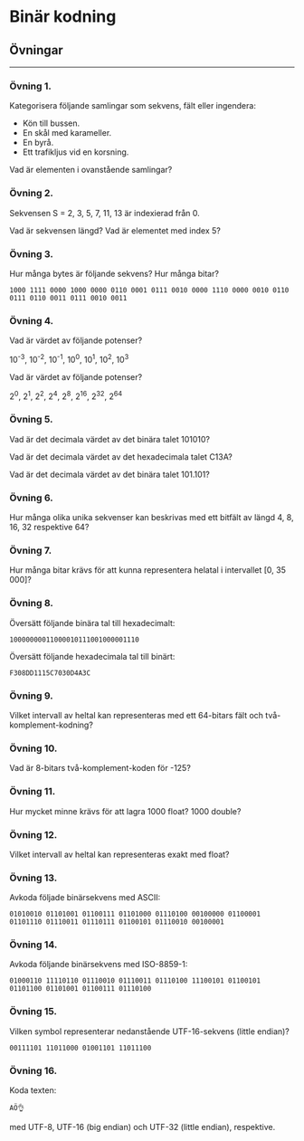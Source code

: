 # Binär kodning
## Övningar

---

### Övning 1. 

Kategorisera följande samlingar som sekvens, fält eller ingendera:
- Kön till bussen.
- En skål med karameller.
- En byrå.
- Ett trafikljus vid en korsning. 

Vad är elementen i ovanstående samlingar?

### Övning 2. 

Sekvensen S = 2, 3, 5, 7, 11, 13 är indexierad från 0. 

Vad är sekvensen längd? Vad är elementet med index 5?

### Övning 3. 

Hur många bytes är följande sekvens? Hur många bitar?

```
1000 1111 0000 1000 0000 0110 0001 0111 0010 0000 1110 0000 0010 0110 0111 0110 0011 0111 0010 0011
```

### Övning 4. 

Vad är värdet av följande potenser?

10<sup>-3</sup>, 10<sup>-2</sup>, 10<sup>-1</sup>, 10<sup>0</sup>, 10<sup>1</sup>, 10<sup>2</sup>, 10<sup>3</sup>

Vad är värdet av följande potenser?

2<sup>0</sup>, 2<sup>1</sup>, 2<sup>2</sup>, 2<sup>4</sup>, 2<sup>8</sup>, 2<sup>16</sup>, 2<sup>32</sup>, 2<sup>64</sup>

### Övning 5. 

Vad är det decimala värdet av det binära talet 101010?

Vad är det decimala värdet av det hexadecimala talet C13A?

Vad är det decimala värdet av det binära talet 101.101?

### Övning 6. 

Hur många olika unika sekvenser kan beskrivas med ett bitfält av längd 4, 8, 16, 32 respektive 64?

### Övning 7. 

Hur många bitar krävs för att kunna representera helatal i intervallet [0, 35 000]?

### Övning 8. 

Översätt följande binära tal till hexadecimalt:

```text
10000000011000010111001000001110
```

Översätt följande hexadecimala tal till binärt:

```text
F308DD1115C7030D4A3C
```

### Övning 9.

Vilket intervall av heltal kan representeras med ett 64-bitars fält och två-komplement-kodning?

### Övning 10.

Vad är 8-bitars två-komplement-koden för -125?

### Övning 11.

Hur mycket minne krävs för att lagra 1000 float? 1000 double?

### Övning 12. 

Vilket intervall av heltal kan representeras exakt med float?

### Övning 13. 

Avkoda följade binärsekvens med ASCII:

```text
01010010 01101001 01100111 01101000 01110100 00100000 01100001 01101110 01110011 01110111 01100101 01110010 00100001
```

### Övning 14. 

Avkoda följande binärsekvens med ISO-8859-1:

```text
01000110 11110110 01110010 01110011 01110100 11100101 01100101 01101100 01101001 01100111 01110100
```

### Övning 15.

Vilken symbol representerar nedanstående UTF-16-sekvens (little endian)?

```text
00111101 11011000 01001101 11011100 
```

### Övning 16. 

Koda texten:

```
AÖ👌
```

med UTF-8, UTF-16 (big endian) och UTF-32 (little endian), respektive. 






